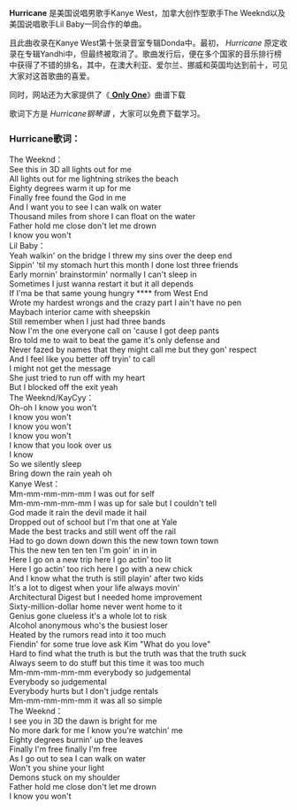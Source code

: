 

**Hurricane** 是美国说唱男歌手Kanye West，加拿大创作型歌手The Weeknd以及美国说唱歌手Lil Baby一同合作的单曲。

且此曲收录在Kanye West第十张录音室专辑Donda中。最初， _Hurricane_
原定收录在专辑Yandhi中，但最终被取消了。歌曲发行后，便在多个国家的音乐排行榜中获得了不错的排名，其中，在澳大利亚、爱尔兰、挪威和英国均达到前十，可见大家对这首歌曲的喜爱。

同时，网站还为大家提供了《[ **Only One**](Music-6315-Only-One-Kanye-West.html "Only
One")》曲谱下载

歌词下方是 _Hurricane钢琴谱_ ，大家可以免费下载学习。

### Hurricane歌词：

The Weeknd：  
See this in 3D all lights out for me  
All lights out for me lightning strikes the beach  
Eighty degrees warm it up for me  
Finally free found the God in me  
And I want you to see I can walk on water  
Thousand miles from shore I can float on the water  
Father hold me close don't let me drown  
I know you won't  
Lil Baby：  
Yeah walkin' on the bridge I threw my sins over the deep end  
Sippin' 'til my stomach hurt this month I done lost three friends  
Early mornin' brainstormin' normally I can't sleep in  
Sometimes I just wanna restart it but it all depends  
If I'ma be that same young hungry **** from West End  
Wrote my hardest wrongs and the crazy part I ain't have no pen  
Maybach interior camе with sheepskin  
Still remember whеn I just had three bands  
Now I'm the one everyone call on 'cause I got deep pants  
Bro told me to wait to beat the game it's only defense and  
Never fazed by names that they might call me but they gon' respect  
And I feel like you better off tryin' to call  
I might not get the message  
She just tried to run off with my heart  
But I blocked off the exit yeah  
The Weeknd/KayCyy：  
Oh-oh I know you won't  
I know you won't  
I know you won't  
I know you won't  
I know that you look over us  
I know  
So we silently sleep  
Bring down the rain yeah oh  
Kanye West：  
Mm-mm-mm-mm-mm I was out for self  
Mm-mm-mm-mm-mm I was up for sale but I couldn't tell  
God made it rain the devil made it hail  
Dropped out of school but I'm that one at Yale  
Made the best tracks and still went off the rail  
Had to go down down down this the new town town town  
This the new ten ten ten I'm goin' in in in  
Here I go on a new trip here I go actin' too lit  
Here I go actin' too rich here I go with a new chick  
And I know what the truth is still playin' after two kids  
It's a lot to digest when your life always movin'  
Architectural Digest but I needed home improvement  
Sixty-million-dollar home never went home to it  
Genius gone clueless it's a whole lot to risk  
Alcohol anonymous who's the busiest loser  
Heated by the rumors read into it too much  
Fiendin' for some true love ask Kim "What do you love"  
Hard to find what the truth is but the truth was that the truth suck  
Always seem to do stuff but this time it was too much  
Mm-mm-mm-mm-mm everybody so judgemental  
Everybody so judgemental  
Everybody hurts but I don't judge rentals  
Mm-mm-mm-mm-mm it was all so simple  
The Weeknd：  
I see you in 3D the dawn is bright for me  
No more dark for me I know you're watchin' me  
Eighty degrees burnin' up the leaves  
Finally I'm free finally I'm free  
As I go out to sea I can walk on water  
Won't you shine your light  
Demons stuck on my shoulder  
Father hold me close don't let me drown  
I know you won't

